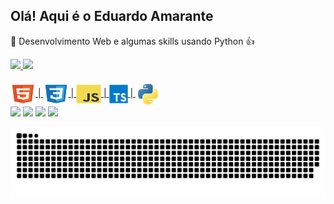 ## Olá! Aqui é o Eduardo Amarante

🧐 Desenvolvimento Web e algumas skills usando Python :+1:

<div>
  <a href="https://beacons.ai/EduardoAmarante">
    <img height="150em" src="https://github-readme-stats.vercel.app/api?username=EduardoAmarante&show_icons=true&theme=tokyonight&include_all_commits=true&count_private=true"/>
    <img height="150em" src="https://github-readme-stats.vercel.app/api/top-langs/?username=EduardoAmarante&layout=compact&langs_count=16&theme=tokyonight&include_all_commits=true&count_private=true"/>
</div>
  
<div style="display: inline_block"><br>
  <img align="center" alt=IconHTML" height="30" width="40" src="https://raw.githubusercontent.com/devicons/devicon/master/icons/html5/html5-original.svg">
  <span>|</span>
  <img align="center" alt="IconCSS" height="30" width="40" src="https://raw.githubusercontent.com/devicons/devicon/master/icons/css3/css3-original.svg">
  <span>|</span>
  <img align="center" alt="IconJavascript" height="30" width="40" src="https://raw.githubusercontent.com/devicons/devicon/master/icons/javascript/javascript-original.svg">
  <span>|</span>
  <img align="center" alt="IconTs height="30" width="30" src="https://raw.githubusercontent.com/devicons/devicon/master/icons/typescript/typescript-original.svg">
  <span>|</span>
  <img align="center" alt="IconPython" height="40" width="40" src="https://raw.githubusercontent.com/devicons/devicon/master/icons/python/python-original.svg">
 </div>
<div> 
  <a href="https://www.youtube.com/droidhs" target="_blank"><img src="https://img.shields.io/badge/YouTube-FF0000?style=for-the-badge&logo=youtube&logoColor=white" target="_blank"></a>
  <a href="https://instagram.com/eduardo4marante" target="_blank"><img src="https://img.shields.io/badge/-Instagram-%23E4405F?style=for-the-badge&logo=instagram&logoColor=white" target="_blank"></a>
  <a href = "mailto:eamarante80@gmail.com"><img src="https://img.shields.io/badge/-Gmail-%23333?style=for-the-badge&logo=gmail&logoColor=white" target="_blank"></a>
  <a href="https://www.linkedin.com/in/eduardoamarante" target="_blank"><img src="https://img.shields.io/badge/-LinkedIn-%230077B5?style=for-the-badge&logo=linkedin&logoColor=white" target="_blank"></a>

  ![Snake animation](https://github.com/EduardoAmarante/EduardoAmarante/blob/output/github-contribution-grid-snake.svg)
  
</div>

